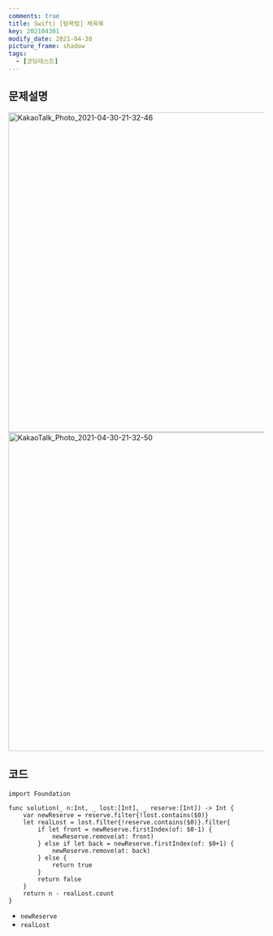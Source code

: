 ```yaml
---
comments: true
title: Swift) [탐욕법] 체육복
key: 202104301
modify_date: 2021-04-30
picture_frame: shadow
tags:
  - [코딩테스트]
---
```

 
## 문제설명
 
<img width="629" alt="KakaoTalk_Photo_2021-04-30-21-32-46" src="https://user-images.githubusercontent.com/50580583/116695489-a7152b80-a9fb-11eb-9267-7698a446df12.png">
<img width="627" alt="KakaoTalk_Photo_2021-04-30-21-32-50" src="https://user-images.githubusercontent.com/50580583/116695493-a8465880-a9fb-11eb-9127-4035da338f7c.png">
 
## 코드
 
```
import Foundation
 
func solution(_ n:Int, _ lost:[Int], _ reserve:[Int]) -> Int {
    var newReserve = reserve.filter{!lost.contains($0)}
    let realLost = lost.filter{!reserve.contains($0)}.filter{
        if let front = newReserve.firstIndex(of: $0-1) {
            newReserve.remove(at: front)
        } else if let back = newReserve.firstIndex(of: $0+1) {
            newReserve.remove(at: back)
        } else {
            return true
        }
        return false
    }
    return n - realLost.count
}
```
- `newReserve`
- `realLost`
